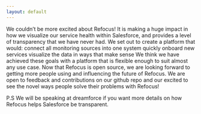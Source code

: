 ```yaml
---
layout: default
---
```


We couldn’t be more excited about Refocus! It is making a huge impact in how we visualize our service health within Salesforce, and provides a level of transparency that we have never had. 
We set out to create a platform that would:
connect all monitoring sources into one system
quickly onboard new services
visualize the data in ways that make sense
We think we have achieved these goals with a platform that is flexible enough to suit almost any use case. Now that Refocus is open source, we are looking forward to getting more people using and influencing the future of Refocus. We are open to feedback and contributions on our github repo and our excited to see the novel ways people solve their problems with Refocus! 

P.S We will be speaking at dreamforce if you want more details on how Refocus helps Salesforce be transparent.
